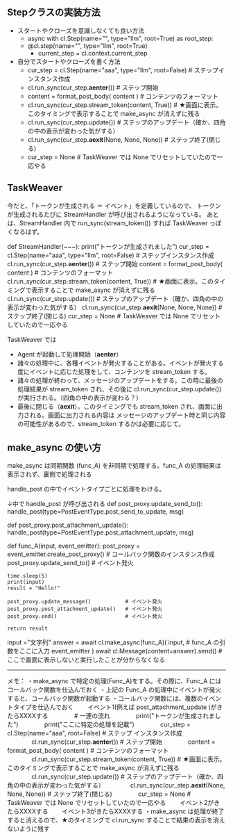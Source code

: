 ## Stepクラスの実装方法
- スタートやクローズを意識しなくても良い方法
    - async with cl.Step(name="", type="llm", root=True) as root_step:
    - @cl.step(name="", type="llm", root=True)
        - current_step = cl.context.current_step
- 自分でスタートやクローズを書く方法
    - cur_step = cl.Step(name="aaa", type="llm", root=False)    # ステップインスタンス作成
    - cl.run_sync(cur_step.__aenter__())                        # ステップ開始
    - content = format_post_body( content )                     # コンテンツのフォーマット
    - cl.run_sync(cur_step.stream_token(content, True))         # ★画面に表示。このタイミングで表示することで make_async が消えずに残る
    - cl.run_sync(cur_step.update())                            # ステップのアップデート（確か、四角の中の表示が変わった気がする）
    - cl.run_sync(cur_step.__aexit__(None, None, None))         # ステップ終了(閉じる)
    - cur_step = None                                           # TaskWeaver では None でリセットしていたので一応やる



## TaskWeaver
今だと、「トークンが生成される ＝ イベント」を定義しているので、
トークンが生成されるたびに StreamHandler が呼び出されるようになっている。
あとは、StreamHandler 内で run_sync(stream_token()) すれば TaskWeaver っぽくなるはず。

def StreamHandler(~~~):
    print("トークンが生成されました")
    cur_step = cl.Step(name="aaa", type="llm", root=False)    # ステップインスタンス作成
    cl.run_sync(cur_step.__aenter__())                        # ステップ開始
    content = format_post_body( content )                     # コンテンツのフォーマット
    cl.run_sync(cur_step.stream_token(content, True))         # ★画面に表示。このタイミングで表示することで make_async が消えずに残る
    cl.run_sync(cur_step.update())                            # ステップのアップデート（確か、四角の中の表示が変わった気がする）
    cl.run_sync(cur_step.__aexit__(None, None, None))         # ステップ終了(閉じる)
    cur_step = None                                           # TaskWeaver では None でリセットしていたので一応やる


TaskWeaver では
- Agent が起動して処理開始（__aenter__）
- 諸々の処理中に、各種イベントが発火することがある。イベントが発火する度にイベントに応じた処理をして、コンテンツを stream_token する。
- 諸々の処理が終わって、メッセージのアップデートをする。この時に最後の処理結果が stream_token され、その後に cl.run_sync(cur_step.update()) が実行される。（四角の中の表示が変わる？）
- 最後に閉じる（__aexit__）。このタイミングでも stream_token され、画面に出力される。画面に出力される内容は メッセージのアップデート時と同じ内容の可能性があるので、stream_token するかは必要に応じて。



## make_async の使い方
make_async は同期関数 (func_A) を非同期で処理する。func_A の処理結果は表示されず、裏側で処理される

handle_post の中でイベントタイプごとに処理をわける。

↓中で handle_post が呼び出される
def post_proxy.update_send_to():
    handle_post(type=PostEventType.post_send_to_update, msg)

def post_proxy.post_attachment_update():
    handle_post(type=PostEventType.post_attachment_update, msg)

def func_A(input, event_emitter):
    post_proxy = event_emitter.create_post_proxy()  # コールバック関数のインスタンス作成
    post_proxy.update_send_to()                     # イベント発火

    time.sleep(5)
    print(input)
    result = "Hello!"

    post_proxy.update_message()           # イベント発火
    post_proxy.post_attachment_update()   # イベント発火
    post_proxy.end()                      # イベント発火
    
    return result


input  ="文字列"
answer = await cl.make_async(func_A)(
    input,            # func_A の引数をここに入力
    event_emitter
    )
await cl.Message(content=answer).send()    # ここで画面に表示しないと実行したことが分からなくなる




--------------------------
メモ：
・make_async で特定の処理(Func_A)をする。その際に、Func_A にはコールバック関数を仕込んでおく
・上記の Func_A の処理中にイベントが発火すると、コールバック関数が起動する
・コールバック関数には、複数のイベントタイプを仕込んでおく
　　イベント1(例えば post_attachment_update )がきたらXXXXする
　　　　# 一連の流れ
　　　　print("トークンが生成されました")
　　　　print("ここに特定の処理を記載")
　　　　cur_step = cl.Step(name="aaa", root=False)                      # ステップ インスタンス作成
　　　　cl.run_sync(cur_step.__aenter__())                                    # ステップ開始
　　　　content = format_post_body( content )                               # コンテンツのフォーマット
　　　　cl.run_sync(cur_step.stream_token(content, True))            # ★画面に表示。このタイミングで表示することで make_async が消えずに残る
　　　　cl.run_sync(cur_step.update())                                           # ステップのアップデート（確か、四角の中の表示が変わった気がする）
　　　　cl.run_sync(cur_step.__aexit__(None, None, None))         # ステップ終了(閉じる)
　　　　cur_step = None                                                                  # TaskWeaver では None でリセットしていたので一応やる
　　イベント2がきたらXXXXする
　　イベント3がきたらXXXXする
・make_async は処理が終了すると消えるので、★のタイミングで cl.run_sync することで結果の表示を消えないように残す



  